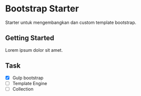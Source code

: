 # Bootstrap Starter

Starter untuk mengembangkan dan custom template bootstrap.

## Getting Started

Lorem ipsum dolor sit amet.

## Task

- [x] Gulp bootstrap
- [ ] Template Engine
- [ ] Collection
